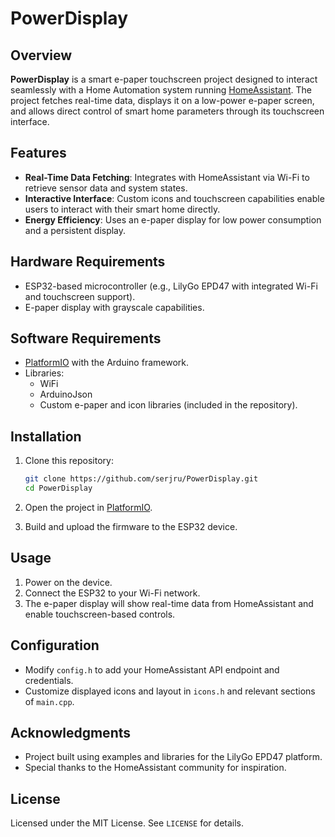 
# PowerDisplay

## Overview

**PowerDisplay** is a smart e-paper touchscreen project designed to interact seamlessly with a Home Automation system running [HomeAssistant](https://www.home-assistant.io/). The project fetches real-time data, displays it on a low-power e-paper screen, and allows direct control of smart home parameters through its touchscreen interface.

## Features

- **Real-Time Data Fetching**: Integrates with HomeAssistant via Wi-Fi to retrieve sensor data and system states.
- **Interactive Interface**: Custom icons and touchscreen capabilities enable users to interact with their smart home directly.
- **Energy Efficiency**: Uses an e-paper display for low power consumption and a persistent display.

## Hardware Requirements

- ESP32-based microcontroller (e.g., LilyGo EPD47 with integrated Wi-Fi and touchscreen support).
- E-paper display with grayscale capabilities.

## Software Requirements

- [PlatformIO](https://platformio.org/) with the Arduino framework.
- Libraries:
  - WiFi
  - ArduinoJson
  - Custom e-paper and icon libraries (included in the repository).

## Installation

1. Clone this repository:
   ```bash
   git clone https://github.com/serjru/PowerDisplay.git
   cd PowerDisplay
   ```

2. Open the project in [PlatformIO](https://platformio.org/).

3. Build and upload the firmware to the ESP32 device.

## Usage

1. Power on the device.
2. Connect the ESP32 to your Wi-Fi network.
3. The e-paper display will show real-time data from HomeAssistant and enable touchscreen-based controls.

## Configuration

- Modify `config.h` to add your HomeAssistant API endpoint and credentials.
- Customize displayed icons and layout in `icons.h` and relevant sections of `main.cpp`.

## Acknowledgments

- Project built using examples and libraries for the LilyGo EPD47 platform.
- Special thanks to the HomeAssistant community for inspiration.

## License

Licensed under the MIT License. See `LICENSE` for details.
